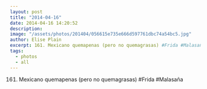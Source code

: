 ```yaml
---
layout: post
title: "2014-04-16"
date: 2014-04-16 14:20:52
description: 
image: "/assets/photos/201404/056615e735e666d597761dbc74a54bc5.jpg"
author: Elise Plain
excerpt: 161. Mexicano quemapenas (pero no quemagrasas) #Frida #Malasaña
tags: 
  - photos
  - all
---
```


161. Mexicano quemapenas (pero no quemagrasas) #Frida #Malasaña
<p></p>

